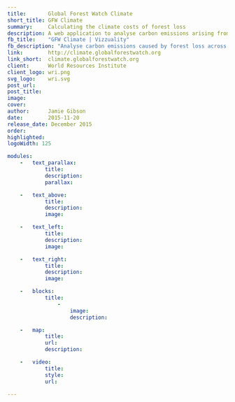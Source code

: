 ```yaml
---
title:       Global Forest Watch Climate
short_title: GFW Climate
summary:     Calculating the climate costs of forest loss
description: A web application to analyse carbon emissions arising from forest loss, created with the World Resources Institute and the Global Forest Watch team
fb_title:    "GFW Climate | Vizzuality"
fb_description: "Analyse carbon emissions caused by forest loss across the world"
link:        http://climate.globalforestwatch.org
link_short:  climate.globalforestwatch.org
client:      World Resources Institute
client_logo: wri.png
svg_logo:    wri.svg
post_url:    
post_title:  
image:       
cover:       
author:      Jamie Gibson
date:        2015-11-20
release_date: December 2015
order:       
highlighted: 
logoWidth: 125

modules:
	- 	text_parallax:
			title:
			description:
			parallax:

	- 	text_above:
			title:
			description:
			image:

	- 	text_left:
			title:
			description:
			image:

	- 	text_right:
			title:
			description:
			image:

	- 	blocks:
			title:
				- 
					image:
					description:

	- 	map:
			title:
			url:
			description:

	- 	video:
			title:
			style:
			url:

---
```


